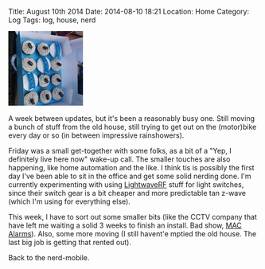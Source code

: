 Title: August 10th 2014
Date: 2014-08-10 18:21
Location: Home
Category: Log
Tags: log, house, nerd

<a href="/images/20140810-nom.jpg">![Nom!](/images/thumbs/thumbnail_square/20140810-nom.jpg)</a>

A week between updates, but it's been a reasonably busy one. Still moving a bunch of stuff from the old house, still trying to get out on the (motor)bike every day or so (in between impressive rainshowers).

Friday was a small get-together with some folks, as a bit of a "Yep, I definitely live here now" wake-up call. The smaller touches are also happening, like home automation and the like. I think tis is possibly the first day I've been able to sit in the office and get some solid nerding done. I'm currently experimenting with using [LightwaveRF] stuff for light switches, since their switch gear is a bit cheaper and more predictable tan z-wave (which I'm using for everything else).

This week, I have to sort out some smaller bits (like the CCTV company that have left me waiting a solid 3 weeks to finish an install. Bad show, [MAC Alarms]). Also, some more moving (I still havent'e mptied the old house. The last big job is getting that rented out).

Back to the nerd-mobile.

  [LightwaveRF]: https://www.lightwaverf.co.uk/
  [MAC Alarms]: http://www.macalarms.ie/
